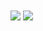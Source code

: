 <img align="center" src="https://github-readme-stats.vercel.app/api?username=theblckbird&count_private=true&show_icons=true&include_all_commits=true&hide_border=true&hide_title=true" />

<img align="center" src="https://github-readme-stats.vercel.app/api/top-langs/?username=theblckbird&langs_count=3&hide_title=true&hide_border=true" />
